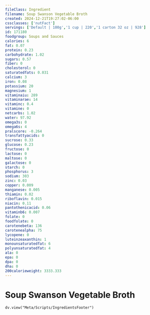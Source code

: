 ```yaml
---
fileClass: Ingredient
filename: Soup Swanson Vegetable Broth
created: 2024-12-21T19:27:02-06:00
cssclasses: ['nutFact']
servings: ['Default | 100g','1 cup | 220','1 carton 32 oz | 928']
id: 171180
foodgroup: Soups and Sauces
calories: 6
fat: 0.07
protein: 0.23
carbohydrate: 1.02
sugars: 0.57
fiber: 0
cholesterol: 0
saturatedfats: 0.031
calcium: 3
iron: 0.08
potassium: 20
magnesium: 1
vitaminaiu: 289
vitaminarae: 14
vitaminc: 0.4
vitamine: 0
netcarbs: 1.02
water: 97.92
omega3s: 0
omega6s: 4
pralscore: -0.264
transfattyacids: 0
sucrose: 0.33
glucose: 0.23
fructose: 0
lactose: 0
maltose: 0
galactose: 0
starch: 0
phosphorus: 3
sodium: 303
zinc: 0.03
copper: 0.009
manganese: 0.005
thiamin: 0.02
riboflavin: 0.015
niacin: 0.11
pantothenicacid: 0.06
vitaminb6: 0.007
folate: 0
foodfolate: 0
carotenebeta: 136
carotenealpha: 75
lycopene: 0
luteinzeaxanthin: 1
monounsaturatedfat: 6
polyunsaturatedfat: 4
ala: 0
epa: 0
dpa: 0
dha: 0
200calorieweight: 3333.333
---
```


# Soup Swanson Vegetable Broth

```dataviewjs
dv.view("Meta/Scripts/IngredientsFooter")
```